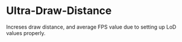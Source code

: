 # Ultra-Draw-Distance
Increses draw distance, and average FPS value due to setting up LoD values properly.
